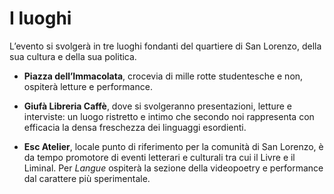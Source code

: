 <h1 class="main-title">I luoghi</h1>

L’evento si svolgerà in tre luoghi fondanti del quartiere di San Lorenzo, della sua cultura e della sua politica.

- **Piazza dell’Immacolata**, crocevia di mille rotte studentesche e non, ospiterà letture e performance.

- **Giufà Libreria Caffè**, dove si svolgeranno presentazioni, letture e interviste: un luogo ristretto e intimo che secondo noi rappresenta con efficacia la densa freschezza dei linguaggi esordienti.

- **Esc Atelier**, locale punto di riferimento per la comunità di San Lorenzo, è da tempo promotore di eventi letterari e culturali tra cui il Livre e il Liminal. Per *Langue* ospiterà la sezione della videopoetry e performance dal carattere più sperimentale.
